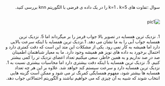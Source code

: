 <div dir="rtl">
سوال :تفاوت های k=1 ، k=5 را در یک داده ی فرضی با الگوریتم knn بررسی کنید. 
<div/>
<br/>  

![pic1](https://github.com/semnan-university-ai/machine-learning-class/blob/main/excersiecs/Saedganjeey/23/1.jpg)  
<br/>
<div dir="rtl">
1. نزدیک ترین همسایه در تصویر بالا جواب قرمز را بر میگرداند اما 5. نزدیک ترین همسایه جواب آبی را به ما نشان می دهد.  
1.نزدیک ترین همسایه با اینکه سرعت بالایی دارد اما همیشه به کار نمی رود. یکی از مشکلات این متد این است که دقت کمتری دارد و احتمال برخورد به داده های نویز هم همیشه وجود دارد. ما به معیار شباهتمان اطمینان صد در صد نداریم و به همین خاطر، سعی میکنیم تعداد اعضای نزدیک تر را کمی بیشتر کنیم.
5. نزدیک ترین همسایه با اینکه دقت بیشتری دارد اما محاسبات بیشتری نسبت به 1. نزدیک ترین همسایه دارد و سرعت سیستم کند خواهد شد. علاوه بر این هر چه تعداد همسایه ها بیشتر شود، مفهوم همسایگی کمرنگ تر می شود و ممکن است گزینه هایی انتخاب شوند که شبیه به آن چیزی که می خواهیم نباشند و الگوریتم احتمالاتی جواب دهد.
<div/>  
